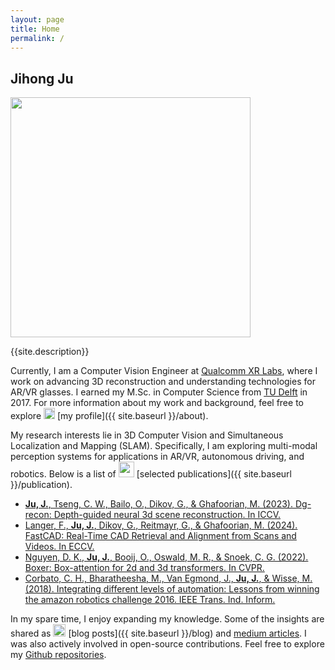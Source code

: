```yaml
---
layout: page
title: Home
permalink: /
---
```


Jihong Ju
---

<img src="{{ site.baseurl }}/img/valgardena.gif" width="384" height="384">

{{site.description}}


Currently, I am a Computer Vision Engineer at [Qualcomm XR Labs](https://www.qualcomm.com/research/extended-reality), where I work on advancing 3D reconstruction and understanding technologies for AR/VR glasses. I earned my M.Sc. in Computer Science from [TU Delft](https://www.tudelft.nl/) in 2017. For more information about my work and background, feel free to explore <img src="https://raw.githubusercontent.com/FortAwesome/Font-Awesome/6.x/js-packages/%40fortawesome/fontawesome-free/svgs/solid/user.svg" width="18" height="18"> [my profile]({{ site.baseurl }}/about).

My research interests lie in 3D Computer Vision and Simultaneous Localization and Mapping (SLAM). Specifically, I am exploring multi-modal perception systems for applications in AR/VR, autonomous driving, and robotics. Below is a list of 
<img src="https://raw.githubusercontent.com/FortAwesome/Font-Awesome/37eff7fa00de26db41183a3ad8ed0e9119fbc44b/svgs/solid/graduation-cap.svg" width="25" height="25"> [selected publications]({{ site.baseurl }}/publication).

- [__Ju, J.__, Tseng, C. W., Bailo, O., Dikov, G., & Ghafoorian, M. (2023).
Dg-recon: Depth-guided neural 3d scene reconstruction. In ICCV.](https://openaccess.thecvf.com/content/ICCV2023/papers/Ju_DG-Recon_Depth-Guided_Neural_3D_Scene_Reconstruction_ICCV_2023_paper.pdf)
- [Langer, F., __Ju, J.__, Dikov, G., Reitmayr, G., & Ghafoorian, M. (2024). FastCAD: Real-Time CAD Retrieval and Alignment from Scans and Videos. In ECCV.](https://arxiv.org/pdf/2403.15161)
- [Nguyen, D. K., __Ju, J.__, Booij, O., Oswald, M. R., & Snoek, C. G. (2022). Boxer: Box-attention for 2d and 3d transformers. In CVPR.](https://openaccess.thecvf.com/content/CVPR2022/papers/Nguyen_BoxeR_Box-Attention_for_2D_and_3D_Transformers_CVPR_2022_paper.pdf)
- [Corbato, C. H., Bharatheesha, M., Van Egmond, J., __Ju, J.__, & Wisse, M. (2018). Integrating different levels of automation: Lessons from winning the amazon robotics challenge 2016. IEEE Trans. Ind. Inform.](https://ieeexplore.ieee.org/stamp/stamp.jsp?arnumber=8304784)


In my spare time, I enjoy expanding my knowledge. Some of the insights are shared as <img src="https://raw.githubusercontent.com/FortAwesome/Font-Awesome/6.x/svgs/solid/blog.svg" width="20" height="20"> [blog posts]({{ site.baseurl }}/blog) and [medium articles](https://medium.com/@jihongju). I was also actively involved in open-source contributions. Feel free to explore my [Github repositories](https://github.com/JihongJu).
